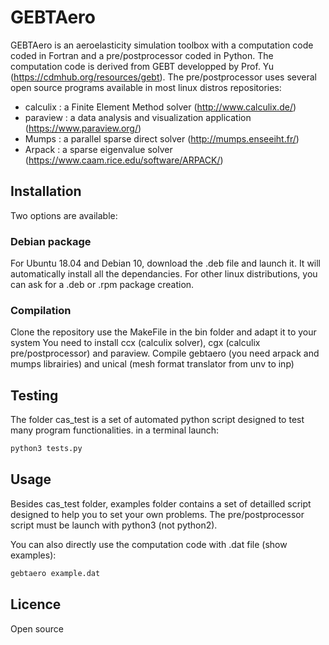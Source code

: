 # GEBTAero 

GEBTAero is an aeroelasticity simulation toolbox with a computation code coded in Fortran and a pre/postprocessor coded in Python.
The computation code is derived from GEBT developped by Prof. Yu (https://cdmhub.org/resources/gebt).
The pre/postprocessor uses several open source programs available in most linux distros repositories:
* calculix : a Finite Element Method solver (http://www.calculix.de/)
* paraview : a  data analysis and visualization application (https://www.paraview.org/)
* Mumps : a parallel sparse direct solver (http://mumps.enseeiht.fr/)
* Arpack : a sparse eigenvalue solver (https://www.caam.rice.edu/software/ARPACK/)

## Installation
Two options are available:

### Debian package
For Ubuntu 18.04 and Debian 10, download the .deb file and launch it.
It will automatically install all the dependancies.
For other linux distributions, you can ask for a .deb or .rpm package creation.

### Compilation
Clone the repository 
use the MakeFile in the bin folder and adapt it to your system
You need to install ccx (calculix solver), cgx (calculix pre/postprocessor) and paraview.
Compile gebtaero (you need arpack and mumps librairies) and unical (mesh format translator from unv to inp)


## Testing

The folder cas_test is a set of automated python script designed to test many program functionalities.
in a terminal launch:
```bash
python3 tests.py
```

## Usage
Besides cas_test folder, examples folder contains a set of detailled script designed to help you to set your own problems.
The pre/postprocessor script must be launch with python3 (not python2).

You can also directly use the computation code with .dat file (show examples):
```bash
gebtaero example.dat
```

## Licence
Open source



